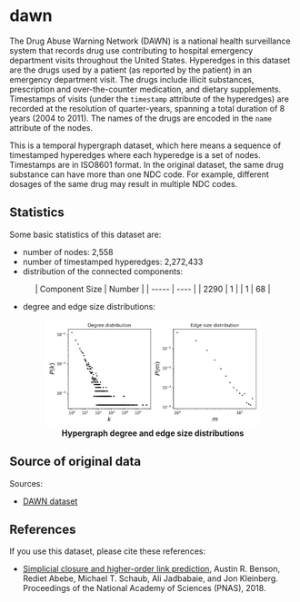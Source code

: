 # dawn

The Drug Abuse Warning Network (DAWN) is a national health surveillance system that records drug use contributing to hospital emergency department visits throughout the United States. Hyperedges in this dataset are the drugs used by a patient (as reported by the patient) in an emergency department visit. The drugs include illicit substances, prescription and over-the-counter medication, and dietary supplements. Timestamps of visits (under the `timestamp` attribute of the hyperedges) are recorded at the resolution of quarter-years, spanning a total duration of 8 years (2004 to 2011). The names of the drugs are encoded in the `name` attribute of the nodes.

This is a temporal hypergraph dataset, which here means a sequence of timestamped hyperedges where each hyperedge is a set of nodes. Timestamps are in ISO8601 format. In the original dataset, the same drug substance can have more than one NDC code. For example, different dosages of the same drug may result in multiple NDC codes.

## Statistics
Some basic statistics of this dataset are:
* number of nodes: 2,558
* number of timestamped hyperedges: 2,272,433
* distribution of the connected components:
<center>
| Component Size  | Number |
| ----- | ---- |
| 2290 | 1 |
| 1 | 68 |
</center>

* degree and edge size distributions:
<center>
<img src="stats.png" alt="hypergraph statistics" style="width:75%">
</center>
<figcaption align = "center"><b>Hypergraph degree and edge size distributions</b></figcaption>

## Source of original data
Sources:
* [DAWN dataset](https://www.cs.cornell.edu/~arb/data/DAWN/)

## References
If you use this dataset, please cite these references:
* [Simplicial closure and higher-order link prediction](https://doi.org/10.1073/pnas.1800683115), Austin R. Benson, Rediet Abebe, Michael T. Schaub, Ali Jadbabaie, and Jon Kleinberg. Proceedings of the National Academy of Sciences (PNAS), 2018.